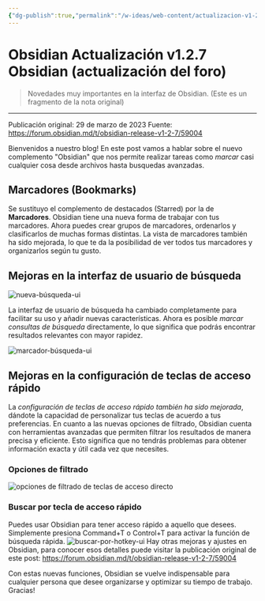 ```yaml
---
{"dg-publish":true,"permalink":"/w-ideas/web-content/actualizacion-v1-2-7-obsidian/"}
---
```



# Obsidian Actualización v1.2.7 Obsidian (actualización del foro)

> Novedades muy importantes en la interfaz de Obsidian.
> (Este es un fragmento de la nota original)

---
Publicación original: 29 de marzo de 2023
Fuente: https://forum.obsidian.md/t/obsidian-release-v1-2-7/59004

Bienvenidos a nuestro blog! 
En este post vamos a hablar sobre el nuevo complemento "Obsidian" que nos permite realizar tareas como _marcar_ casi cualquier cosa desde archivos hasta busquedas avanzadas.

## Marcadores (Bookmarks)

Se sustituyo el complemento de destacados (Starred) por la de **Marcadores**. 
Obsidian tiene una nueva forma de trabajar con tus marcadores. Ahora puedes crear grupos de marcadores, ordenarlos y clasificarlos de muchas formas distintas. 
La vista de marcadores también ha sido mejorada, lo que te da la posibilidad de ver todos tus marcadores y organizarlos según tu gusto.

## Mejoras en la interfaz de usuario de búsqueda

![nueva-búsqueda-ui](https://user-images.githubusercontent.com/693981/228591430-6583bd93-f289-4ebb-ad5e-471db25f808e.png)

La interfaz de usuario de búsqueda ha cambiado completamente para facilitar su uso y añadir nuevas características. 
Ahora es posible _marcar consultas de búsqueda_ directamente, lo que significa que podrás encontrar resultados relevantes con mayor rapidez. 

![marcador-búsqueda-ui](https://user-images.githubusercontent.com/693981/228591803-06d2bb79-8192-427b-8c6e-daaef08c84ec.png)

## Mejoras en la configuración de teclas de acceso rápido

La _configuración de teclas de acceso rápido también ha sido mejorada_, dándote la capacidad de personalizar tus teclas de acuerdo a tus preferencias.
En cuanto a las nuevas opciones de filtrado, Obsidian cuenta con herramientas avanzadas que permiten filtrar los resultados de manera precisa y eficiente. Esto significa que no tendrás problemas para obtener información exacta y útil cada vez que necesites.

### Opciones de filtrado

![opciones de filtrado de teclas de acceso directo](https://user-images.githubusercontent.com/693981/228592343-74ad4f95-3efe-409e-8f3e-435b3741e334.png)

### Buscar por tecla de acceso rápido
Puedes usar Obsidian para tener acceso rápido a aquello que desees. Simplemente presiona Command+T o Control+T para activar la función de búsqueda rápida.
![buscar-por-hotkey-ui](https://user-images.githubusercontent.com/693981/228592415-db073fdd-5140-4c99-bd2d-1e7b6d419a42.png)
Hay otras mejoras y ajustes en Obsidian, para conocer esos detalles puede visitar la publicación original de este post:  https://forum.obsidian.md/t/obsidian-release-v1-2-7/59004

Con estas nuevas funciones, Obsidian se vuelve indispensable para cualquier persona que desee organizarse y optimizar su tiempo de trabajo. 
Gracias!

